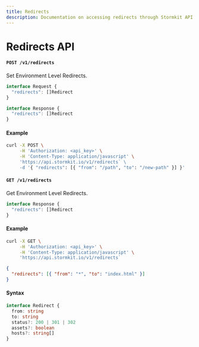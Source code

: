 ```yaml
---
title: Redirects
description: Documentation on accessing redirects through Stormkit API.
---
```


# Redirects API

#### `POST /v1/redirects`

Set Environment Level Redirects.

```typescript
interface Request {
  "redirects": []Redirect
}

interface Response {
  "redirects": []Redirect
}
```

#### Example

```bash
curl -X POST \
     -H 'Authorization: <api_key>' \
     -H 'Content-Type: application/javascript' \
     'https://api.stormkit.io/v1/redirects` \
     -d '{ "redirects": [{ "from": "/path", "to": "/new-path" }] }'
```

#### `GET /v1/redirects`

Get Environment Level Redirects.

```typescript
interface Response {
  "redirects": []Redirect
}
```

#### Example

```bash
curl -X GET \
     -H 'Authorization: <api_key>' \
     -H 'Content-Type: application/javascript' \
     'https://api.stormkit.io/v1/redirects`
```

```json
{
  "redirects": [{ "from": "*", "to": "index.html" }]
}
```

#### Syntax

```typescript
interface Redirect {
  from: string
  to: string
  status?: 200 | 301 | 302
  assets?: boolean
  hosts?: string[]
}
```

